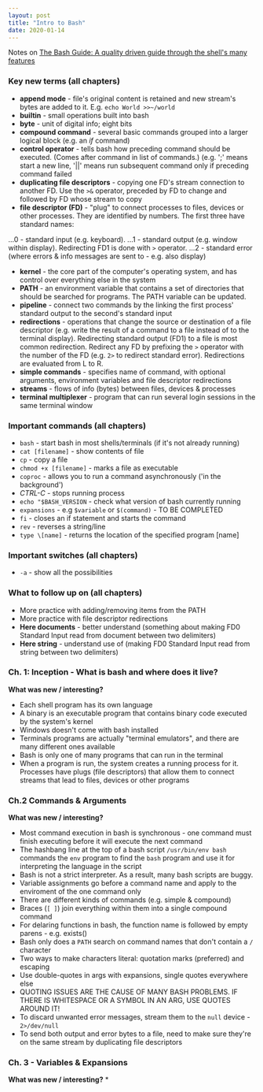 ```yaml
---
layout: post
title: "Intro to Bash"
date: 2020-01-14
---
```


Notes on [The Bash Guide: A quality driven guide through the shell's many features](https://guide.bash.academy/#toc0)

### Key new terms (all chapters)
* **append mode** - file's original content is retained and new stream's bytes are added to it. E.g. `echo World >>~/world`
* **builtin** - small operations built into bash
* **byte** - unit of digital info; eight bits
* **compound command** - several basic commands grouped into a larger logical block (e.g. an *if* command)
* **control operator** - tells bash how preceding command should be executed. (Comes after command in list of commands.) (e.g. ';' means start a new line, '||' means run subsequent command only if preceding command failed
* **duplicating file descriptors** - copying one FD's stream connection to another FD. Use the `>&` operator, preceded by FD to change and followed by FD whose stream to copy
* **file descriptor (FD)** - "plug" to connect processes to files, devices or other processes. They are identified by numbers. The first three have standard names:

...0 - standard input (e.g. keyboard). 
...1 - standard output (e.g. window within display). Redirecting FD1 is done with `>` operator.
...2 - standard error (where errors & info messages are sent to - e.g. also display)

* **kernel** - the core part of the computer's operating system, and has control over everything else in the system
* **PATH** - an environment variable that contains a set of directories that should be searched for programs. The PATH variable can be updated. 
* **pipeline** - connect two commands by the linking the first process' standard output to the second's standard input
* **redirections** - operations that change the source or destination of a file descriptor (e.g. write the result of a command to a file instead of to the terminal display). Redirecting standard output (FD1) to a file is most common redirection. Redirect any FD by prefixing the `>` operator with the number of the FD (e.g. `2>` to redirect standard error). Redirections are evaluated from L to R.
* **simple commands** - specifies name of command, with optional arguments, environment variables and file descriptor redirections
* **streams** - flows of info (bytes) between files, devices & processes
* **terminal multiplexer** - program that can run several login sessions in the same terminal window 

### Important commands (all chapters)
* `bash` - start  bash in most shells/terminals (if it's not already running)
* `cat [filename]` - show contents of file
* `cp` - copy a file
* `chmod +x [filename]` - marks a file as executable
* `coproc` - allows you to run a command asynchronously ('in the background')
* *CTRL-C* - stops running process 
* `echo "$BASH_VERSION` - check what version of bash currently running
* `expansions` - e.g `$variable` or `$(command)` - TO BE COMPLETED
* `fi` - closes an if statement and starts the command
* `rev` - reverses a string/line
* `type \[name]` - returns the location of the specified program \[name]

### Important switches (all chapters)
* `-a` - show all the possibilities

### What to follow up on (all chapters)
* More practice with adding/removing items from the PATH
* More practice with file descriptor redirections 
* **Here documents** - better understand (something about making FD0 Standard Input read from document between two delimiters)
* **Here string** - understand use of (making FD0 Standard Input read from string between two delimiters)

### Ch. 1: Inception - What is bash and where does it live? 
**What was new / interesting?**
* Each shell program has its own language
* A binary is an executable program that contains binary code executed by the system's kernel
* Windows doesn't come with bash installed
* Terminals programs are actually "terminal emulators", and there are many different ones available
* Bash is only one of many programs that can run in the terminal
* When a program is run, the system creates a running process for it. Processes have plugs (file descriptors) that allow them to connect streams that lead to files, devices or other programs

### Ch.2  Commands & Arguments
**What was new / interesting?**
* Most command execution in bash is synchronous - one command must finish executing before it will execute the next command 
* The hashbang line at the top of a bash script `/usr/bin/env bash` commands the `env` program to find the `bash` program 
and use it for interpreting the language in the script
* Bash is not a strict interpreter. As a result, many bash scripts are buggy.
* Variable assignments go before a command name and apply to the enviroment of the one command only
* There are different kinds of commands (e.g. simple & compound)
* Braces (`[ ]`) join everything within them into a single compound command
* For delaring functions in bash, the function name is followed by empty parens - e.g. exists()
* Bash only does a `PATH` search on command names that don't contain a `/` character
* Two ways to make characters literal: quotation marks (preferred) and escaping
* Use double-quotes in args with expansions, single quotes everywhere else
* QUOTING ISSUES ARE THE CAUSE OF MANY BASH PROBLEMS. IF THERE IS WHITESPACE OR A SYMBOL IN AN ARG, USE QUOTES AROUND IT!
* To discard unwanted error messages, stream them to the `null` device - `2>/dev/null`
* To send both output and error bytes to a file, need to make sure they're on the same stream by duplicating file descriptors

### Ch. 3 - Variables & Expansions
**What was new / interesting?**
* 

